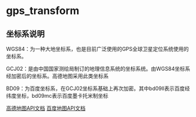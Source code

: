 # gps_transform
## 坐标系说明
WGS84：为一种大地坐标系，也是目前广泛使用的GPS全球卫星定位系统使用的坐标系。

GCJ02：是由中国国家测绘局制订的地理信息系统的坐标系统。由WGS84坐标系经加密后的坐标系。高德地图采用此类坐标系

BD09：为百度坐标系，在GCJ02坐标系基础上再次加密。其中bd09ll表示百度经纬度坐标，bd09mc表示百度墨卡托米制坐标

[高德地图API文档](http://lbs.amap.com/api/webservice/summary)
[百度地图API文档](http://lbsyun.baidu.com/index.php?title=webapi)
